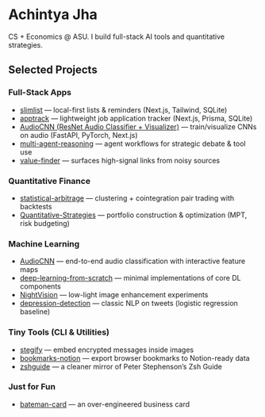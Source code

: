 # Achintya Jha

CS + Economics @ ASU. I build full-stack AI tools and quantitative strategies.

## Selected Projects

### Full-Stack Apps
- [slimlist](https://github.com/achntj/slimlist) — local-first lists & reminders (Next.js, Tailwind, SQLite)
- [apptrack](https://github.com/achntj/apptrack) — lightweight job application tracker (Next.js, Prisma, SQLite)
- [AudioCNN (ResNet Audio Classifier + Visualizer)](https://github.com/achntj/ResNet-Audio-Classifier-Visualizer) — train/visualize CNNs on audio (FastAPI, PyTorch, Next.js)
- [multi-agent-reasoning](https://github.com/achntj/multi-agent-reasoning) — agent workflows for strategic debate & tool use
- [value-finder](https://github.com/achntj/value-finder) — surfaces high-signal links from noisy sources

### Quantitative Finance
- [statistical-arbitrage](https://github.com/achntj/statistical-arbitrage) — clustering + cointegration pair trading with backtests
- [Quantitative-Strategies](https://github.com/achntj/Quantitative-Strategies) — portfolio construction & optimization (MPT, risk budgeting)

### Machine Learning
- [AudioCNN](https://github.com/achntj/ResNet-Audio-Classifier-Visualizer) — end-to-end audio classification with interactive feature maps
- [deep-learning-from-scratch](https://github.com/achntj/deep-learning-from-scratch) — minimal implementations of core DL components
- [NightVision](https://github.com/achntj/NightVision) — low-light image enhancement experiments
- [depression-detection](https://github.com/achntj/depression-detection) — classic NLP on tweets (logistic regression baseline)

### Tiny Tools (CLI & Utilities)
- [stegify](https://github.com/achntj/stegify) — embed encrypted messages inside images
- [bookmarks-notion](https://github.com/achntj/bookmarks-notion) — export browser bookmarks to Notion-ready data
- [zshguide](https://github.com/achntj/zshguide) — a cleaner mirror of Peter Stephenson’s Zsh Guide

### Just for Fun
- [bateman-card](https://github.com/achntj/bateman-card) — an over-engineered business card
